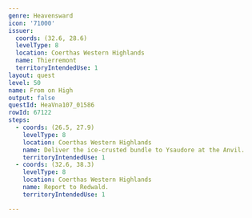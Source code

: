 ```yaml
---
genre: Heavensward
icon: '71000'
issuer:
  coords: (32.6, 28.6)
  levelType: 8
  location: Coerthas Western Highlands
  name: Thierremont
  territoryIntendedUse: 1
layout: quest
level: 50
name: From on High
output: false
questId: HeaVna107_01586
rowId: 67122
steps:
  - coords: (26.5, 27.9)
    levelType: 8
    location: Coerthas Western Highlands
    name: Deliver the ice-crusted bundle to Ysaudore at the Anvil.
    territoryIntendedUse: 1
  - coords: (32.6, 38.3)
    levelType: 8
    location: Coerthas Western Highlands
    name: Report to Redwald.
    territoryIntendedUse: 1

---
```

